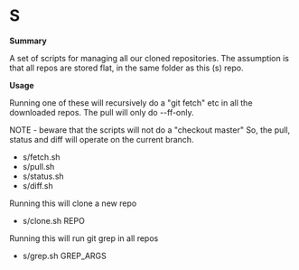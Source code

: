 # S

**Summary**

A set of scripts for managing all our cloned repositories.
The assumption is that all repos are stored flat, in the
same folder as this (s) repo.

**Usage**

Running one of these will recursively do a "git fetch" etc
in all the downloaded repos. The pull will only do --ff-only.

NOTE - beware that the scripts will not do a "checkout master"
So, the pull, status and diff will operate on the current branch.

* s/fetch.sh
* s/pull.sh
* s/status.sh
* s/diff.sh

Running this will clone a new repo

* s/clone.sh REPO

Running this will run git grep in all repos

* s/grep.sh GREP_ARGS
